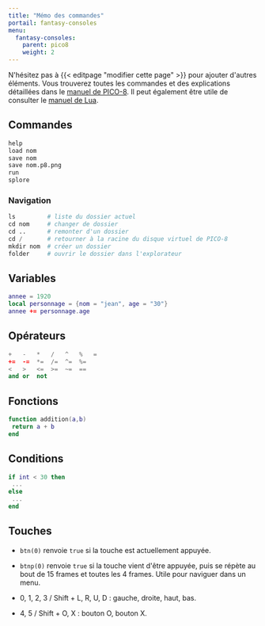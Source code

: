 ```yaml
---
title: "Mémo des commandes"
portail: fantasy-consoles
menu:
  fantasy-consoles:
    parent: pico8
    weight: 2
---
```


N'hésitez pas à {{< editpage "modifier cette page" >}} pour ajouter d'autres éléments. Vous trouverez toutes les commandes et des explications détaillées dans le [manuel de PICO-8](https://www.lexaloffle.com/pico-8.php?page=manual). Il peut également être utile de consulter le [manuel de Lua](http://www.lua.org/).

## Commandes

```s
help
load nom
save nom
save nom.p8.png
run
splore
```

### Navigation

```s
ls         # liste du dossier actuel
cd nom     # changer de dossier
cd ..      # remonter d'un dossier
cd /       # retourner à la racine du disque virtuel de PICO-8
mkdir nom  # créer un dossier
folder     # ouvrir le dossier dans l'explorateur
```

## Variables

```lua
annee = 1920
local personnage = {nom = "jean", age = "30"}
annee += personnage.age
```

## Opérateurs

```lua
+   -   *   /   ^   %   =
+=  -=  *=  /=  ^=  %=
<   >   <=  >=  ~=  ==
and or  not
```

## Fonctions

```lua
function addition(a,b)
 return a + b
end
```

## Conditions

```lua
if int < 30 then
 ...
else
 ...
end
```

## Touches

- `btn(0)` renvoie `true` si la touche est actuellement appuyée.
- `btnp(0)` renvoie `true` si la touche vient d'être appuyée, puis se répète au bout de 15 frames et toutes les 4 frames. Utile pour naviguer dans un menu.

- 0, 1, 2, 3 / Shift + L, R, U, D : gauche, droite, haut, bas.
- 4, 5 / Shift + O, X : bouton O, bouton X.

